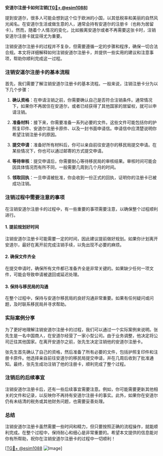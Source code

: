 **安道尔注册卡如何注销[[TG💪+ @esim1088](https://t.me/s/esim1088)]**

提到安道尔，很多人可能会想到这个位于欧洲的小国，以其低税率和美丽的自然风光闻名。在安道尔生活或做生意的人，通常会持有安道尔的注册卡（也称为居留卡）。然而，随着个人情况的变化，比如搬离安道尔或者不再需要这张卡时，注销安道尔注册卡就显得尤为重要。

注销安道尔注册卡的过程并不复杂，但需要遵循一定的步骤和程序，确保一切合法合规。本文将详细解释如何注销安道尔注册卡，并提供一些实用的建议和注意事项，帮助你顺利完成这一过程。

### 注销安道尔注册卡的基本流程

首先，我们需要了解注销安道尔注册卡的基本流程。一般来说，注销注册卡分为以下几个步骤：

1. **确认资格**：在申请注销之前，你需要确认自己是否符合注销条件。通常情况下，如果你不再居住在安道尔，或者已经获得了其他国家的居留权，就可以申请注销。

2. **准备材料**：接下来，你需要准备一系列必要的文件。这些文件可能包括你的护照复印件、安道尔注册卡原件、以及一封书面申请信。申请信中应清楚说明你希望注销注册卡的原因。

3. **提交申请**：准备好所有材料后，你可以亲自前往安道尔的移民局提交申请。在某些情况下，你也可以通过邮寄的方式提交申请。

4. **等待审核**：提交申请后，你需要耐心等待移民局的审核结果。审核时间可能会因具体情况而有所不同，一般需要几周到几个月的时间。

5. **领取回执**：一旦申请被批准，你会收到一份正式的回执，证明你的注册卡已被成功注销。

### 注销过程中需要注意的事项

在注销安道尔注册卡的过程中，有一些重要的事项需要注意，以确保整个过程顺利进行。

#### 1. 提前规划好时间

注销安道尔注册卡可能需要一定的时间，因此建议提前做好规划。如果你计划离开安道尔，最好在离开前完成注销手续，以免出现不必要的麻烦。

#### 2. 确保文件齐全

在提交申请时，确保所有文件都已准备齐全是非常关键的。如果缺少任何一项文件，可能会导致申请被退回或延迟处理。

#### 3. 保持与移民局的沟通

在整个过程中，保持与安道尔移民局的良好沟通非常重要。如果有任何疑问或问题，及时联系移民局并寻求帮助。

### 实际案例分享

为了更好地理解注销安道尔注册卡的过程，我们可以通过一个实际案例来说明。张先生是一名中国商人，在安道尔经营了一家小型公司。由于业务调整，他决定将公司迁往其他国家。在离开安道尔之前，张先生决定注销他的安道尔注册卡。

张先生首先确认了自己的资格，然后准备了所有必要的文件，包括护照复印件和注册卡原件。他选择亲自前往安道尔的移民局提交申请，并在几周后收到了批准通知。最终，张先生成功注销了他的注册卡，顺利完成了整个过程。

### 注销后的后续事宜

注销安道尔注册卡后，还有一些后续事宜需要注意。例如，你可能需要更新其他相关的文件和记录，以反映你不再持有安道尔注册卡的事实。此外，如果你在安道尔仍有未结清的税务或其他财务问题，也需要妥善处理。

### 总结

注销安道尔注册卡虽然需要一些时间和精力，但只要按照正确的流程操作，就能顺利完成。在整个过程中，保持耐心和细心是非常重要的。希望本文提供的信息能对你有所帮助，祝你在注销安道尔注册卡的过程中一切顺利！

[[TG💪+ @esim1088](https://t.me/s/esim1088) ![Image](https://i.postimg.cc/4NQfJmqS/Snipaste-2025-05-13-00-14-12.png)]